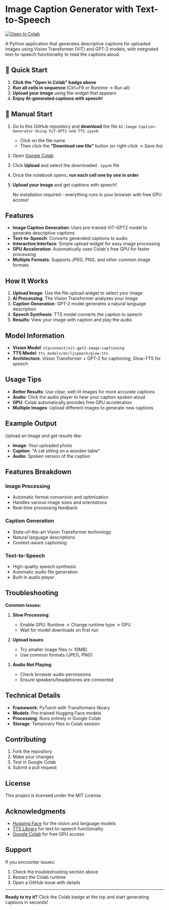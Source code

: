 # Image Caption Generator with Text-to-Speech

[![Open In Colab](https://colab.research.google.com/assets/colab-badge.svg)](https://colab.research.google.com/github/yourusername/image-caption-generator/blob/main/image_caption_generator.ipynb)

A Python application that generates descriptive captions for uploaded images using Vision Transformer (ViT) and GPT-2 models, with integrated text-to-speech functionality to read the captions aloud.

## 🚀 Quick Start

1. **Click the "Open in Colab" badge above**
2. **Run all cells in sequence** (Ctrl+F9 or Runtime → Run all)
3. **Upload your image** using the widget that appears
4. **Enjoy AI-generated captions with speech!**

## 🐢 Manual Start
1. Go to this GitHub repository and **download** the file `AI-Image-Caption-Generator-Using-ViT-GPT2-and-TTS.ipynb`  
   - Click on the file name  
   - Then click the **“Download raw file”** button (or right-click → Save As)
2. Open [Google Colab](https://colab.research.google.com)
3. Click **Upload** and select the downloaded `.ipynb` file
4. Once the notebook opens, **run each cell one by one in order**
5. **Upload your image** and get captions with speech!

   No installation required - everything runs in your browser with free GPU access!

## Features

- **Image Caption Generation**: Uses pre-trained ViT-GPT2 model to generate descriptive captions
- **Text-to-Speech**: Converts generated captions to audio
- **Interactive Interface**: Simple upload widget for easy image processing
- **GPU Acceleration**: Automatically uses Colab's free GPU for faster processing
- **Multiple Formats**: Supports JPEG, PNG, and other common image formats

## How It Works

1. **Upload Image**: Use the file upload widget to select your image
2. **AI Processing**: The Vision Transformer analyzes your image
3. **Caption Generation**: GPT-2 model generates a natural language description
4. **Speech Synthesis**: TTS model converts the caption to speech
5. **Results**: View your image with caption and play the audio

## Model Information

- **Vision Model**: `nlpconnect/vit-gpt2-image-captioning`
- **TTS Model**: `tts_models/en/ljspeech/glow-tts`
- **Architecture**: Vision Transformer + GPT-2 for captioning, Glow-TTS for speech

## Usage Tips

- **Better Results**: Use clear, well-lit images for more accurate captions
- **Audio**: Click the audio player to hear your caption spoken aloud
- **GPU**: Colab automatically provides free GPU acceleration
- **Multiple Images**: Upload different images to generate new captions

## Example Output

Upload an image and get results like:
- **Image**: Your uploaded photo
- **Caption**: "A cat sitting on a wooden table"
- **Audio**: Spoken version of the caption

## Features Breakdown

### Image Processing
- Automatic format conversion and optimization
- Handles various image sizes and orientations
- Real-time processing feedback

### Caption Generation
- State-of-the-art Vision Transformer technology
- Natural language descriptions
- Context-aware captioning

### Text-to-Speech
- High-quality speech synthesis
- Automatic audio file generation
- Built-in audio player

## Troubleshooting

**Common Issues:**

1. **Slow Processing**: 
   - Enable GPU: Runtime → Change runtime type → GPU
   - Wait for model downloads on first run

2. **Upload Issues**:
   - Try smaller image files (< 10MB)
   - Use common formats (JPEG, PNG)

3. **Audio Not Playing**:
   - Check browser audio permissions
   - Ensure speakers/headphones are connected

## Technical Details

- **Framework**: PyTorch with Transformers library
- **Models**: Pre-trained Hugging Face models
- **Processing**: Runs entirely in Google Colab
- **Storage**: Temporary files in Colab session

## Contributing

1. Fork the repository
2. Make your changes
3. Test in Google Colab
4. Submit a pull request

## License

This project is licensed under the MIT License.

## Acknowledgments

- [Hugging Face](https://huggingface.co/) for the vision and language models
- [TTS Library](https://github.com/coqui-ai/TTS) for text-to-speech functionality
- [Google Colab](https://colab.research.google.com/) for free GPU access

## Support

If you encounter issues:
1. Check the troubleshooting section above
2. Restart the Colab runtime
3. Open a GitHub issue with details

---

**Ready to try it?** Click the Colab badge at the top and start generating captions in seconds!
